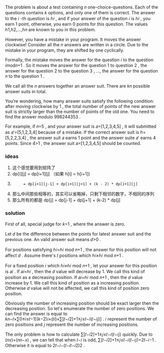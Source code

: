 The problem is about a test containing 𝑛
one-choice-questions. Each of the questions contains 𝑘
options, and only one of them is correct. The answer to the 𝑖
-th question is ℎ𝑖
, and if your answer of the question 𝑖
is ℎ𝑖
, you earn 1
point, otherwise, you earn 0
points for this question. The values ℎ1,ℎ2,…,ℎ𝑛
are known to you in this problem.

However, you have a mistake in your program. It moves the answer clockwise! Consider all the 𝑛
answers are written in a circle. Due to the mistake in your program, they are shifted by one cyclically.

Formally, the mistake moves the answer for the question 𝑖
to the question 𝑖mod𝑛+1
. So it moves the answer for the question 1
to question 2
, the answer for the question 2
to the question 3
, ..., the answer for the question 𝑛
to the question 1
.

We call all the 𝑛
answers together an answer suit. There are 𝑘𝑛
possible answer suits in total.

You're wondering, how many answer suits satisfy the following condition: after moving clockwise by 1
, the total number of points of the new answer suit is strictly larger than the number of points of the old one. You
need to find the answer modulo 998244353
.

For example, if 𝑛=5
, and your answer suit is 𝑎=[1,2,3,4,5]
, it will submitted as 𝑎′=[5,1,2,3,4]
because of a mistake. If the correct answer suit is ℎ=[5,2,2,3,4]
, the answer suit 𝑎
earns 1
point and the answer suite 𝑎′
earns 4
points. Since 4>1
, the answer suit 𝑎=[1,2,3,4,5]
should be counted.

### ideas

1. 这个感觉要用到矩阵了
2. dp[i][j] = dp[i+1][j] （如果 h[i] = h[i+1])
3.          = dp[i+1][j-1] + dp[i+1][j+1] + (k - 2) * dp[i+1][j]
4. 那么中间那些相等的，其实可以省略掉，只剩下相邻的数字，不相同的序列
5. 那么所有的都是 dp[j] = dp[j-1] + dp[j+1] + (k-2) * dp[j]

### solution

First of all, special judge for 𝑘=1
, where the answer is zero.

Let 𝑑
be the difference between the points for latest answer suit and the previous one. An valid answer suit means 𝑑>0
.

For positions satisfying ℎ𝑖=ℎ𝑖 mod 𝑛+1
, the answer for this position will not affect 𝑑
. Assume there's 𝑡
positions which ℎ𝑖≠ℎ𝑖 mod 𝑛+1
.

For a fixed position 𝑖
which ℎ𝑖≠ℎ𝑖 mod 𝑛+1
, let your answer for this position is 𝑎𝑖
. If 𝑎𝑖=ℎ𝑖
, then the 𝑑
value will decrease by 1. We call this kind of position as a decreasing position. If 𝑎𝑖=ℎ𝑖 mod 𝑛+1
, then the 𝑑
value increase by 1. We call this kind of position as a increasing position. Otherwise 𝑑
value will not be affected, we call this kind of position zero position.

Obviously the number of increasing position should be exact larger then the decreasing position. So let's enumerate the
number of zero positions. We can find the answer is equal to 𝑘𝑛−𝑡×∑0≤𝑖≤𝑡−1[(𝑘−2)𝑖×(𝑡𝑖)×∑[𝑡−𝑖2]+1≤𝑗≤𝑡−𝑖(𝑡−𝑖𝑗)]
. 𝑖
represent the number of zero positions and 𝑗
represent the number of increasing positions.

The only problem is how to calculate ∑[𝑡−𝑖2]+1≤𝑗≤𝑡−𝑖(𝑡−𝑖𝑗)
quickly. Due to (𝑛𝑥)=(𝑛𝑛−𝑥)
, we can tell that when 𝑡−𝑖
is odd, ∑[𝑡−𝑖2]+1≤𝑗≤𝑡−𝑖(𝑡−𝑖𝑗)=2𝑡−𝑖−1
. Otherwise it is equal to 2𝑡−𝑖−(𝑡−𝑖𝑡−𝑖2)2
.
